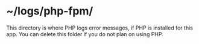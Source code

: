 # ~/logs/php-fpm/

This directory is where PHP logs error messages, if PHP is installed for this app. You can delete this folder if you do not plan on using PHP.
